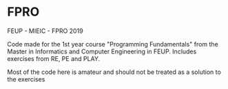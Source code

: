 # FPRO
FEUP - MIEIC - FPRO 2019

Code made for the 1st year course "Programming Fundamentals" from the Master in Informatics and Computer Engineering in FEUP.
Includes exercises from RE, PE and PLAY.

Most of the code here is amateur and should not be treated as a solution to the exercises
